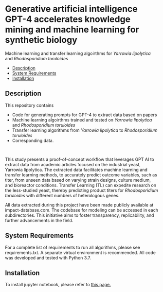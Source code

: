 # Generative artificial intelligence GPT-4 accelerates knowledge mining and machine learning for synthetic biology

Machine learning and transfer learning algoirthms for *Yarrowia lipolytica* and *Rhodosporidium toruloides*

- [Description](#description)
- [System Requirements](#system-requirements)
- [Installation](#installation)

## Description
This repository contains 
* Code for generating prompts for GPT-4 to extract data based on papers
* Machine learning algoirthms trained and tested on *Yarrowia lipolytica* and *Rhodosporidium toruloides*
* Transfer learning algorithms from *Yarrowia lipolytica* to *Rhodosporidium toruloides*
* Corresponding data.

<br>

This study presents a proof-of-concept workflow that leverages GPT AI to extract data from academic articles focused on the industrial yeast, Yarrowia lipolytica. The extracted data facilitates machine learning and transfer learning methods, to accurately predict outcome variables, such as titer, from unseen data based on varying strain designs, culture medium, and bioreactor conditions. Transfer Learning (TL) can expedite research on the less-studied yeast, thereby predicting product titers for *Rhodosporidium toruloides* with different numbers of heterologous genes.

All data extracted during this project have been made publicly available at impact-database.com. The codebase for modeling can be accessed in each subdirectories. This initiative aims to foster transparency, replicability, and further advancements in the field.

## System Requirements
For a complete list of requirements to run all algorithms, please see requirements.txt. A separate virtual environment is recommended. All code was developed and tested with Python 3.7.

## Installation
To install jupyter notebook, please refer to [this page.](https://docs.jupyter.org/en/latest/install/notebook-classic.html)
